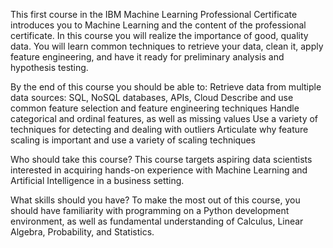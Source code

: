 This first course in the IBM Machine Learning Professional Certificate introduces you to Machine Learning and the content of the professional certificate. In this course you will realize the importance of good, quality data. You will learn common techniques to retrieve your data, clean it, apply feature engineering, and have it ready for preliminary analysis and hypothesis testing.

By the end of this course you should be able to:
Retrieve data from multiple data sources: SQL, NoSQL databases, APIs, Cloud 
Describe and use common feature selection and feature engineering techniques
Handle categorical and ordinal features, as well as missing values
Use a variety of techniques for detecting and dealing with outliers
Articulate why feature scaling is important and use a variety of scaling techniques
 
Who should take this course?
This course targets aspiring data scientists interested in acquiring hands-on experience  with Machine Learning and Artificial Intelligence in a business setting.
 
What skills should you have?
To make the most out of this course, you should have familiarity with programming on a Python development environment, as well as fundamental understanding of Calculus, Linear Algebra, Probability, and Statistics.
